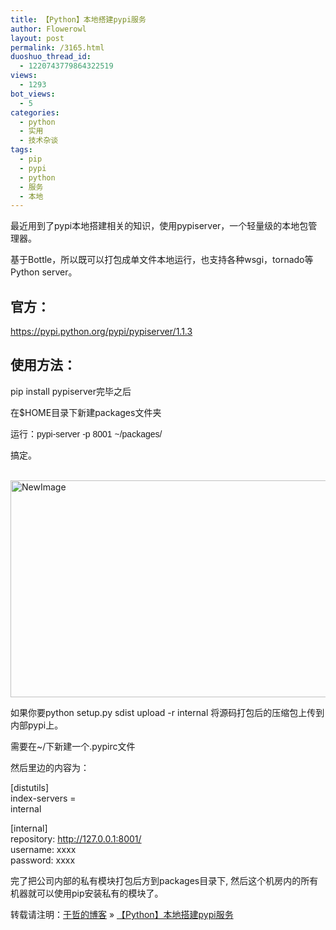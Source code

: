 ```yaml
---
title: 【Python】本地搭建pypi服务
author: Flowerowl
layout: post
permalink: /3165.html
duoshuo_thread_id:
  - 1220743779864322519
views:
  - 1293
bot_views:
  - 5
categories:
  - python
  - 实用
  - 技术杂谈
tags:
  - pip
  - pypi
  - python
  - 服务
  - 本地
---
```

最近用到了pypi本地搭建相关的知识，使用pypiserver，一个轻量级的本地包管理器。

基于Bottle，所以既可以打包成单文件本地运行，也支持各种wsgi，tornado等Python server。 

## 官方：

<https://pypi.python.org/pypi/pypiserver/1.1.3>

## 使用方法：

pip install pypiserver完毕之后

在$HOME目录下新建packages文件夹

<span style="font-family: Arial;">运行：pypi-server -p 8001 ~/packages/ </span>

<span style="font-family: Arial;">搞定。</span>

 <img title="NewImagaae.png" src="http://lazynight.me/wp-content/uploads/2013/11/NewImagaae.png" alt="NewImage" width="600" height="347" border="0" />

如果你要python setup.py sdist upload -r internal 将源码打包后的压缩包上传到内部pypi上。

需要在~/下新建一个.pypirc文件

然后里边的内容为：

[distutils]  
index-servers =   
internal

[internal]  
repository: http://127.0.0.1:8001/  
username: xxxx  
password: xxxx

完了把公司内部的私有模块打包后方到packages目录下, 然后这个机房内的所有机器就可以使用pip安装私有的模块了。       

转载请注明：[于哲的博客][1] &raquo; [【Python】本地搭建pypi服务][2]

 [1]: http://lazynight.me
 [2]: http://lazynight.me/3165.html
